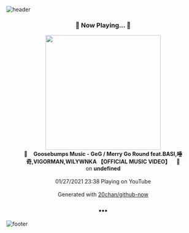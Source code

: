 ![header](https://capsule-render.vercel.app/api?type=wave&height=170&section=header&text=Hi.%20I'm%20SHIFT&fontColor=090707&fontAlignX=45&fontAlignY=65&fontSize=100)

<h3 align="center">🎵 Now Playing... 🎵</h3>
<p align="center">
  <a href="https://www.youtube.com/channel/UC_-eJDkvpDGuWl62waMka1g">
    <img width="300" src="https://yt3.ggpht.com/ytc/AAUvwngZIZu7AmvXMbB0raN7FQ8gsg_3kar_8t6ABXtL6w=s48-c-k-c0xffffffff-no-nd-rj-mo">
  </a>
  <br>
  🎵&nbsp&nbsp&nbsp <b>Goosebumps Music - GeG / Merry Go Round feat.BASI,唾奇,VIGORMAN,WILYWNKA 【OFFICIAL MUSIC VIDEO】</b> &nbsp&nbsp&nbsp🎵
  <br>
  on <b>undefined</b>
  
  <br />
  <br />
  01/27/2021 23:38 Playing on YouTube
  <br />
  <br />
  Generated with <a href="https://github.com/20chan/github-now">20chan/github-now</a>
</p>

<h3 align="center">•••</h3>

![footer](https://capsule-render.vercel.app/api?type=wave&height=150&section=footer)

